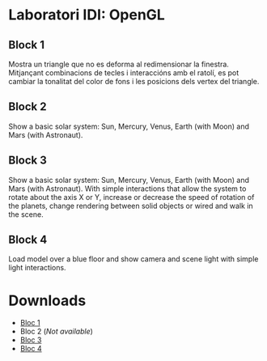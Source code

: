 # Laboratori IDI: OpenGL

## Block 1
Mostra un triangle que no es deforma al redimensionar la finestra.
Mitjançant combinacions de tecles i interaccións amb el ratolí, es pot cambiar
la tonalitat del color de fons i les posicions dels vertex del triangle.

## Block 2
Show a basic solar system: Sun, Mercury, Venus, Earth (with Moon) and Mars
(with Astronaut).

## Block 3
Show a basic solar system: Sun, Mercury, Venus, Earth (with Moon) and Mars (with
Astronaut). With simple interactions that allow the system to rotate about the
axis X or Y, increase or decrease the speed of rotation of the planets, change
rendering between solid objects or wired and walk in the scene.

## Block 4
Load model over a blue floor and show camera and scene light with simple
light interactions.

# Downloads

- [Bloc 1](https://github.com/magarcia/OpenGL-Labs/archive/v1.0.tar.gz "V1.0")
- Bloc 2 (*Not available*)
- [Bloc 3](https://github.com/magarcia/OpenGL-Labs/archive/v3.0.tar.gz "V3.0")
- [Bloc 4](https://github.com/magarcia/OpenGL-Labs/archive/v4.0.tar.gz "V4.0")
